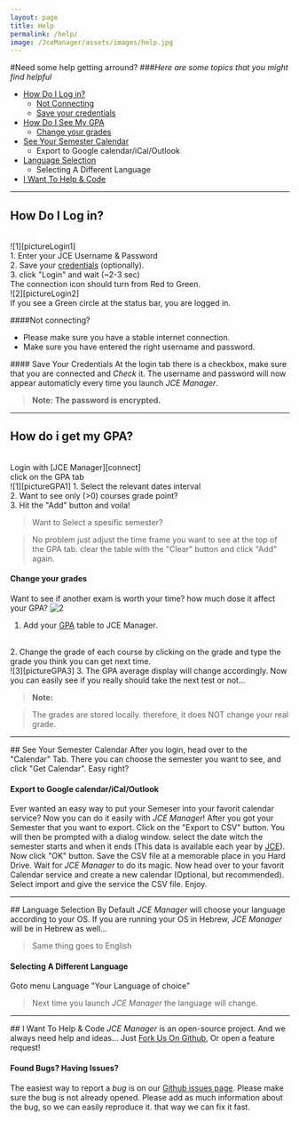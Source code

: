 ```yaml
---
layout: page
title: Help
permalink: /help/
image: /JceManager/assets/images/help.jpg
---
```


#Need some help getting arround?
###*Here are some topics that you might find helpful*



-  [How Do I Log in?][connect]
	-  <a href="#notConnecting">Not Connecting</a>
	-  <a href="#credentials">Save your credentials</a>
-  [How Do I See My GPA][GPA]
	-  <a href="#GPAchange">Change your grades</a>
-  [See Your Semester Calendar][cal]
	-  Export to Google calendar/iCal/Outlook
-  [Language Selection][loco]
	-  Selecting A Different Language
-  [I Want To Help & Code][fork]



---
## <a name="connect"></a><i class="fa fa-sign-in"></i> How Do I Log in?
<br/>
![1][pictureLogin1]
<br/>
1. Enter your JCE Username & Password
<br/>
2. Save your <a href="#credentials">credentials</a> (optionally).
<br/>
3. click "Login" and wait (~2-3 sec)
<br/>
The connection icon should turn from Red to Green.
<br/>
![2][pictureLogin2]
<br/>
If you see a Green circle at the status bar, you are logged in.

####<a name="notConnecting"/><i class="fa fa-chain-broken"></i>Not connecting?

 - Please make sure you have a stable internet connection.
 - Make sure you have entered the right username and password.

####<a name="credentials"/><i class="fa fa-floppy-o"></i> Save Your Credentials
At the login tab there is a checkbox, make sure that you are connected and *Check* it.
The username and password will now appear automaticly every time you launch *JCE Manager*.

>**Note:** <b>The password is encrypted.</b>

---

## <a name="GPA"/></a><i class="fa fa-file"></i> How do i get my GPA?
<br/>
Login with [JCE Manager][connect]
<br/>
click on the GPA tab
<br/>
![1][pictureGPA1]
1. Select the relevant dates interval
<br/>
2. Want to see only (>0) courses grade point?
<br/>
3. Hit the "Add" button and voila!
<br/>

>Want to Select a spesific semester? 

>No problem just adjust the time frame you want to see at the top of the GPA tab. clear the table with the
>"Clear" button and click "Add" again.

#### <a name="GPAchange"/><i class="fa fa-search"></i>Change your grades

Want to see if another exam is worth your time? how much dose it affect your GPA?
![2][pictureGPA2]

1. Add your <a href="#GPA">GPA</a> table to JCE Manager.
<br/>
2. Change the grade of each course by clicking on the grade and type the grade you think you can get next time.
<br/>
![3][pictureGPA3]
3. The GPA average display will change accordingly.
Now you can easily see if you really should take the next test or not...

>**Note:**

>The grades are stored locally. therefore, it does NOT change your real grade.

---

##<a name="cal"></a> <i class="fa fa-calendar"></i> See Your Semester Calendar
After you login, head over to the "Calendar" Tab.
There you can choose the semester you want to see, and click "Get Calendar".
Easy right?

#### <i class="fa fa-share"></i> Export to Google calendar/iCal/Outlook
Ever wanted an easy way to put your Semeser into your favorit calendar service?
Now you can do it easily with *JCE Manager*!
After you got your Semester that you want to export. Click on the "Export to CSV" button. You will then be prompted with a dialog window.
select the date witch the semester starts and when it ends (This data is available each year by [JCE][jce]). Now click "OK" button. Save the CSV file at a memorable place in you Hard Drive. Wait for *JCE Manager* to do its magic.
Now head over to your favorit Calendar service and create a new calendar (Optional, but recommended).
Select import and give the service the CSV file.
Enjoy.

---

##<a name="loco"></a> <i class="fa fa-globe"></i> Language Selection
By Default *JCE Manager* will choose your language according to your OS. 
If you are running your OS in Hebrew, *JCE Manager* will be in Hebrew as well... 
> Same thing goes to English

#### <i class="fa fa-globe"></i> Selecting A Different Language
Goto menu <i class="fa fa-arrow-right"></i> Language <i class="fa fa-arrow-right"></i> "Your Language of choice"
>Next time you launch *JCE Manager* the language will change.

---

##<a name="fork"></a> <i class="fa fa-github"></i> I Want To Help & Code
*JCE Manager* is an open-source project. And we always need help and ideas...
Just [<i class="fa fa-code-fork"></i>Fork Us On Github][git], Or open a feature request!

#### <i class="fa fa-bug"></i> Found Bugs? Having Issues?
The easiest way to report a *bug* is on our [<i class="fa fa-github"></i> Github issues page][gitbug].
Please make sure the bug is not already opened. Please add as much information about the bug, so we can easily reproduce it. that way we can fix it fast.

[connect]: #connect
[GPA]: #GPA
[cal]: #cal 
[loco]: #loco
[fork]: #fork
[git]: https://github.com/liranbg/JceManager
[gitbug]: https://github.com/liranbg/JceManager/issues/new
[jce]: http://www.jce.ac.il/
[pictureLogin1]: ../assets/images/helpEng/login1.png
[pictureLogin2]: ../assets/images/helpEng/login2.png
[pictureGPA1]: ../assets/images/helpEng/gpa1.png
[pictureGPA2]: ../assets/images/helpEng/gpa2.png
[pictureGPA3]: ../assets/images/helpEng/gpa3.png
[pictureLang1]: ../assets/images/helpEng/langchange1.png
[pictureLang2]: ../assets/images/helpEng/langchange2.png
[pictureLang3]: ../assets/images/helpEng/langchange3.png
[pictureCal1]: ../assets/images/helpEng/cal1.png
[pictureCal2]: ../assets/images/helpEng/cal2.png
[pictureCalExpo1]: ../assets/images/helpEng/calexpo1.png
[pictureCalExpo2]: ../assets/images/helpEng/calexpo2.png
[pictureHowTo]: ../assets/images/helpEng/howto.png
[pictureAbout]: ../assets/images/helpEng/about.png